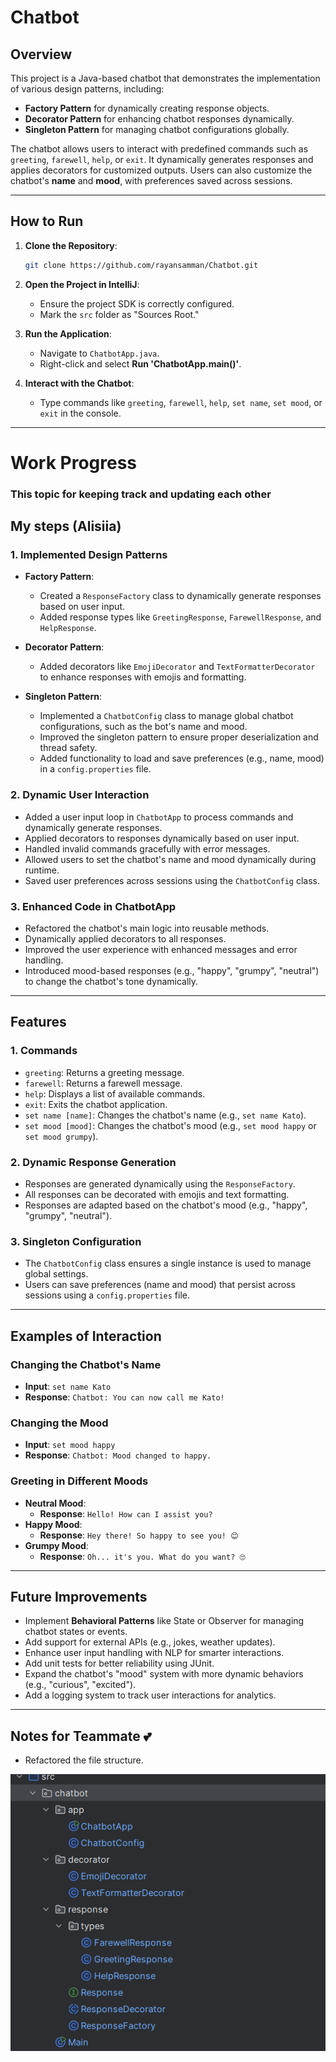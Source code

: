 # Chatbot

## Overview

This project is a Java-based chatbot that demonstrates the implementation of various design patterns, including:

- **Factory Pattern** for dynamically creating response objects.
- **Decorator Pattern** for enhancing chatbot responses dynamically.
- **Singleton Pattern** for managing chatbot configurations globally.

The chatbot allows users to interact with predefined commands such as `greeting`, `farewell`, `help`, or `exit`. It dynamically generates responses and applies decorators for customized outputs. Users can also customize the chatbot's **name** and **mood**, with preferences saved across sessions.

---

## How to Run

1. **Clone the Repository**:

   ```bash
   git clone https://github.com/rayansamman/Chatbot.git
   ```

2. **Open the Project in IntelliJ**:

    - Ensure the project SDK is correctly configured.
    - Mark the `src` folder as "Sources Root."

3. **Run the Application**:

    - Navigate to `ChatbotApp.java`.
    - Right-click and select **Run 'ChatbotApp.main()'**.

4. **Interact with the Chatbot**:

    - Type commands like `greeting`, `farewell`, `help`, `set name`, `set mood`, or `exit` in the console.

---

# Work Progress

### This topic for keeping track and updating each other 

## My steps (Alisiia)

### 1. **Implemented Design Patterns**

- **Factory Pattern**:

    - Created a `ResponseFactory` class to dynamically generate responses based on user input.
    - Added response types like `GreetingResponse`, `FarewellResponse`, and `HelpResponse`.

- **Decorator Pattern**:

    - Added decorators like `EmojiDecorator` and `TextFormatterDecorator` to enhance responses with emojis and formatting.

- **Singleton Pattern**:

    - Implemented a `ChatbotConfig` class to manage global chatbot configurations, such as the bot's name and mood.
    - Improved the singleton pattern to ensure proper deserialization and thread safety.
    - Added functionality to load and save preferences (e.g., name, mood) in a `config.properties` file.

### 2. **Dynamic User Interaction**

- Added a user input loop in `ChatbotApp` to process commands and dynamically generate responses.
- Applied decorators to responses dynamically based on user input.
- Handled invalid commands gracefully with error messages.
- Allowed users to set the chatbot's name and mood dynamically during runtime.
- Saved user preferences across sessions using the `ChatbotConfig` class.

### 3. **Enhanced Code in ChatbotApp**

- Refactored the chatbot's main logic into reusable methods.
- Dynamically applied decorators to all responses.
- Improved the user experience with enhanced messages and error handling.
- Introduced mood-based responses (e.g., "happy", "grumpy", "neutral") to change the chatbot's tone dynamically.

---

## Features

### 1. **Commands**

- `greeting`: Returns a greeting message.
- `farewell`: Returns a farewell message.
- `help`: Displays a list of available commands.
- `exit`: Exits the chatbot application.
- `set name [name]`: Changes the chatbot's name (e.g., `set name Kato`).
- `set mood [mood]`: Changes the chatbot's mood (e.g., `set mood happy` or `set mood grumpy`).

### 2. **Dynamic Response Generation**

- Responses are generated dynamically using the `ResponseFactory`.
- All responses can be decorated with emojis and text formatting.
- Responses are adapted based on the chatbot's mood (e.g., "happy", "grumpy", "neutral").

### 3. **Singleton Configuration**

- The `ChatbotConfig` class ensures a single instance is used to manage global settings.
- Users can save preferences (name and mood) that persist across sessions using a `config.properties` file.

---

## Examples of Interaction

### Changing the Chatbot's Name
- **Input**: `set name Kato`
- **Response**: `Chatbot: You can now call me Kato!`

### Changing the Mood
- **Input**: `set mood happy`
- **Response**: `Chatbot: Mood changed to happy.`

### Greeting in Different Moods
- **Neutral Mood**:
    - **Response**: `Hello! How can I assist you?`
- **Happy Mood**:
    - **Response**: `Hey there! So happy to see you! 😊`
- **Grumpy Mood**:
    - **Response**: `Oh... it's you. What do you want? 🙄`

---

## Future Improvements

- Implement **Behavioral Patterns** like State or Observer for managing chatbot states or events.
- Add support for external APIs (e.g., jokes, weather updates).
- Enhance user input handling with NLP for smarter interactions.
- Add unit tests for better reliability using JUnit.
- Expand the chatbot's "mood" system with more dynamic behaviors (e.g., "curious", "excited").
- Add a logging system to track user interactions for analytics.

---

## Notes for Teammate 💕

- Refactored the file structure.

![img.png](img.png)